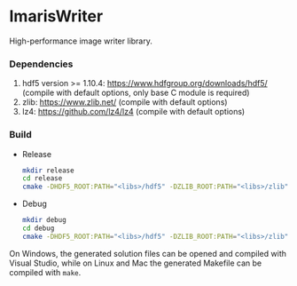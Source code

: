 # ImarisWriter

High-performance image writer library.

### Dependencies

1. hdf5 version >= 1.10.4: https://www.hdfgroup.org/downloads/hdf5/ (compile with default options, only base C module is required)
1. zlib: https://www.zlib.net/ (compile with default options)
1. lz4: https://github.com/lz4/lz4 (compile with default options)

### Build

- Release
  
  ```bash
  mkdir release
  cd release
  cmake -DHDF5_ROOT:PATH="<libs>/hdf5" -DZLIB_ROOT:PATH="<libs>/zlib" -DLZ4_ROOT:PATH="<libs>/lz4" ..
  ```

- Debug
  
  ```bash
  mkdir debug
  cd debug
  cmake -DHDF5_ROOT:PATH="<libs>/hdf5" -DZLIB_ROOT:PATH="<libs>/zlib" -DLZ4_ROOT:PATH="<libs>/lz4" -DCMAKE_BUILD_TYPE=Debug ..
  ```
  
On Windows, the generated solution files can be opened and compiled with Visual Studio, while on Linux and Mac the generated Makefile can be compiled with ```make```.
